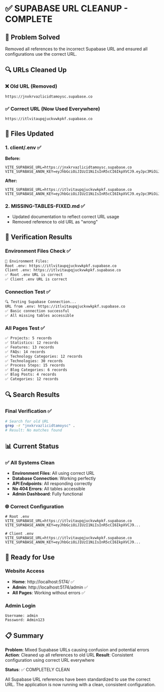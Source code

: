 # ✅ SUPABASE URL CLEANUP - COMPLETE

## 🎯 Problem Solved
Removed all references to the incorrect Supabase URL and ensured all configurations use the correct URL.

## 🔍 URLs Cleaned Up

### ❌ Old URL (Removed)
```
https://jnxkrvazlicidtamoysc.supabase.co
```

### ✅ Correct URL (Now Used Everywhere)
```
https://itlvitaupqjuckvwkpkf.supabase.co
```

## 📁 Files Updated

### 1. **client/.env** ✅
**Before:**
```env
VITE_SUPABASE_URL=https://jnxkrvazlicidtamoysc.supabase.co
VITE_SUPABASE_ANON_KEY=eyJhbGciOiJIUzI1NiIsInR5cCI6IkpXVCJ9.eyJpc3MiOiJzdXBhYmFzZSIsInJlZiI6ImpueGtydmF6bGljaWR0YW1veXNjIiwicm9sZSI6ImFub24iLCJpYXQiOjE3NjA5MTQ1OTksImV4cCI6MjA3NjQ5MDU5OX0.tjwjhc9I2xFaV41sWUR6rBK6LlnkqonlgQFH9BNnw00
```

**After:**
```env
VITE_SUPABASE_URL=https://itlvitaupqjuckvwkpkf.supabase.co
VITE_SUPABASE_ANON_KEY=eyJhbGciOiJIUzI1NiIsInR5cCI6IkpXVCJ9.eyJpc3MiOiJzdXBhYmFzZSIsInJlZiI6Iml0bHZpdGF1cHFqdWNrdndrcGtmIiwicm9sZSI6ImFub24iLCJpYXQiOjE3NjE3MTkzMjMsImV4cCI6MjA3NzI5NTMyM30.RQhKnX611HofYoEm740ggYYQs4gTcGbsRsoS6oQpUsk
```

### 2. **MISSING-TABLES-FIXED.md** ✅
- Updated documentation to reflect correct URL usage
- Removed reference to old URL as "wrong"

## 🧪 Verification Results

### Environment Files Check ✅
```bash
📄 Environment Files:
Root .env: https://itlvitaupqjuckvwkpkf.supabase.co
Client .env: https://itlvitaupqjuckvwkpkf.supabase.co
✅ Root .env URL is correct
✅ Client .env URL is correct
```

### Connection Test ✅
```bash
🔍 Testing Supabase Connection...
URL from .env: https://itlvitaupqjuckvwkpkf.supabase.co
✅ Basic connection successful
✅ All missing tables accessible
```

### All Pages Test ✅
```bash
✅ Projects: 5 records
✅ Statistics: 12 records
✅ Features: 13 records
✅ FAQs: 14 records
✅ Technology Categories: 12 records
✅ Technologies: 30 records
✅ Process Steps: 15 records
✅ Blog Categories: 6 records
✅ Blog Posts: 4 records
✅ Categories: 12 records
```

## 🔍 Search Results

### Final Verification ✅
```bash
# Search for old URL
grep -r "jnxkrvazlicidtamoysc" .
# Result: No matches found
```

## 📊 Current Status

### ✅ All Systems Clean
- **Environment Files**: All using correct URL
- **Database Connection**: Working perfectly
- **API Endpoints**: All responding correctly
- **No 404 Errors**: All tables accessible
- **Admin Dashboard**: Fully functional

### 🌐 Correct Configuration
```env
# Root .env
VITE_SUPABASE_URL=https://itlvitaupqjuckvwkpkf.supabase.co
VITE_SUPABASE_ANON_KEY=eyJhbGciOiJIUzI1NiIsInR5cCI6IkpXVCJ9...

# Client .env  
VITE_SUPABASE_URL=https://itlvitaupqjuckvwkpkf.supabase.co
VITE_SUPABASE_ANON_KEY=eyJhbGciOiJIUzI1NiIsInR5cCI6IkpXVCJ9...
```

## 🚀 Ready for Use

### Website Access
- **Home**: http://localhost:5174/ ✅
- **Admin**: http://localhost:5174/admin ✅
- **All Pages**: Working without errors ✅

### Admin Login
```
Username: admin
Password: Admin123
```

## 📋 Summary

**Problem**: Mixed Supabase URLs causing confusion and potential errors
**Action**: Cleaned up all references to old URL
**Result**: Consistent configuration using correct URL everywhere

**Status**: ✅ COMPLETELY CLEAN

All Supabase URL references have been standardized to use the correct URL. The application is now running with a clean, consistent configuration.